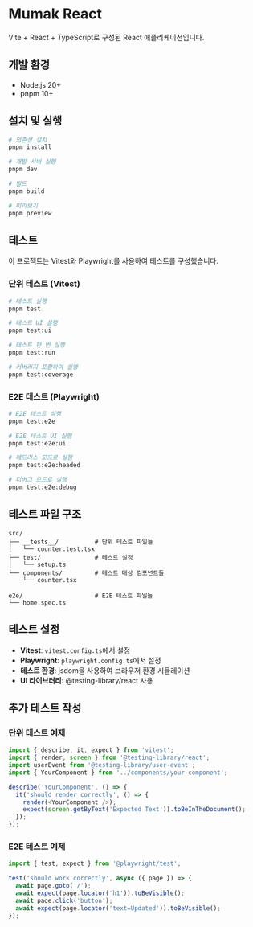 # Mumak React

Vite + React + TypeScript로 구성된 React 애플리케이션입니다.

## 개발 환경

- Node.js 20+
- pnpm 10+

## 설치 및 실행

```bash
# 의존성 설치
pnpm install

# 개발 서버 실행
pnpm dev

# 빌드
pnpm build

# 미리보기
pnpm preview
```

## 테스트

이 프로젝트는 Vitest와 Playwright를 사용하여 테스트를 구성했습니다.

### 단위 테스트 (Vitest)

```bash
# 테스트 실행
pnpm test

# 테스트 UI 실행
pnpm test:ui

# 테스트 한 번 실행
pnpm test:run

# 커버리지 포함하여 실행
pnpm test:coverage
```

### E2E 테스트 (Playwright)

```bash
# E2E 테스트 실행
pnpm test:e2e

# E2E 테스트 UI 실행
pnpm test:e2e:ui

# 헤드리스 모드로 실행
pnpm test:e2e:headed

# 디버그 모드로 실행
pnpm test:e2e:debug
```

## 테스트 파일 구조

```
src/
├── __tests__/          # 단위 테스트 파일들
│   └── counter.test.tsx
├── test/               # 테스트 설정
│   └── setup.ts
└── components/         # 테스트 대상 컴포넌트들
    └── counter.tsx

e2e/                    # E2E 테스트 파일들
└── home.spec.ts
```

## 테스트 설정

- **Vitest**: `vitest.config.ts`에서 설정
- **Playwright**: `playwright.config.ts`에서 설정
- **테스트 환경**: jsdom을 사용하여 브라우저 환경 시뮬레이션
- **UI 라이브러리**: @testing-library/react 사용

## 추가 테스트 작성

### 단위 테스트 예제

```typescript
import { describe, it, expect } from 'vitest';
import { render, screen } from '@testing-library/react';
import userEvent from '@testing-library/user-event';
import { YourComponent } from '../components/your-component';

describe('YourComponent', () => {
  it('should render correctly', () => {
    render(<YourComponent />);
    expect(screen.getByText('Expected Text')).toBeInTheDocument();
  });
});
```

### E2E 테스트 예제

```typescript
import { test, expect } from '@playwright/test';

test('should work correctly', async ({ page }) => {
  await page.goto('/');
  await expect(page.locator('h1')).toBeVisible();
  await page.click('button');
  await expect(page.locator('text=Updated')).toBeVisible();
});
```
